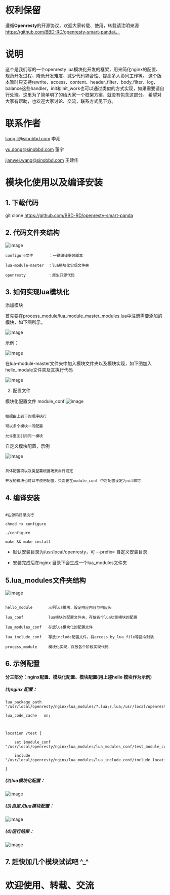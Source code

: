 # 权利保留

遵循**Openresty**的开源协议，欢迎大家转载、使用，转载请注明来源 https://github.com/BBD-RD/openresty-smart-panda/。

# 说明

这个是我们写的一个openresty lua模块化开发的框架，用来简化nginx的配置、规范开发过程、降低开发难度、减少代码耦合性、提高多人协同工作等。
这个版本暂时只支持rewrite、access、content、header_filter、body_filter、log、balance这些handler，init和init_work也可以通过类似的方式实现，如果需要请自行处理。这里为了简单明了的给大家一个框架方案，就没有包含这部分。
希望对大家有帮助，也欢迎大家讨论、交流，联系方式见下方。

# 联系作者

liang.li@sinobbd.com 李亮

yu.dong@sinobbd.com 董宇

jianwei.wang@sinobbd.com 王建伟

# 模块化使用以及编译安装

## 1. 下载代码

git clone https://github.com/BBD-RD/openresty-smart-panda

## 2. 代码文件夹结构

 ![image](https://github.com/BBD-RD/pictures_for_md/blob/master/%E6%A8%A1%E5%9D%97%E5%8C%96%E6%96%87%E4%BB%B6%E5%A4%B9%E7%BB%93%E6%9E%84.png)

```
configure文件       ：一键编译安装脚本

lua-module-master  ：lua模块化实现文件夹

openresty          ：原生开源代码

```

## 3. 如何实现lua模块化

添加模块

首先要在process_module/lua_module_master_modules.lua中注册需要添加的模块，如下图所示。

 ![image](https://github.com/BBD-RD/pictures_for_md/blob/master/%E6%A8%A1%E5%9D%97%E5%8C%96%E9%85%8D%E7%BD%AE%E6%96%87%E4%BB%B6.png)

示例：

 ![image](https://github.com/BBD-RD/pictures_for_md/blob/master/%E6%A8%A1%E5%9D%97%E5%8C%96%E9%85%8D%E7%BD%AE%E5%AE%9E%E4%BE%8B.png)



在lua-module-master文件夹中加入模块文件夹以及模块实现，如下图加入hello_module文件夹及其执行代码

 ![image](https://github.com/BBD-RD/pictures_for_md/blob/master/%E6%A8%A1%E5%9D%97%E6%B7%BB%E5%8A%A01.png)



 2.  配置文件

模块化配置文件  module_conf
 ![image](https://github.com/BBD-RD/pictures_for_md/blob/master/%E6%A8%A1%E5%9D%97%E6%B7%BB%E5%8A%A02.png)


```

根据由上到下的顺序执行

可以多个模块一同配置

允许重复引用同一模块

```

自定义模块配置，示例

 ![image](https://github.com/BBD-RD/pictures_for_md/blob/master/%E8%87%AA%E5%AE%9A%E4%B9%89%E9%85%8D%E7%BD%AE.png)


```

具体配置项以及类型需根据场景自行设定

开发的模块也可以不使用配置，只需要在module_conf 中将配置设定为nil即可

```

## 4. 编译安装

```

#在源码目录执行

chmod +x configure

./configure

make && make install

```

 *  默认安装目录为/usr/local/openresty，可 --prefix=   自定义安装目录

 * 安装完成后在nginx 目录下会生成一个lua_modules文件夹



## 5.lua_modules文件夹结构

 ![image](https://github.com/BBD-RD/pictures_for_md/blob/master/%E5%AE%89%E8%A3%85%E5%90%8E%E7%BB%93%E6%9E%84.png)




```

hello_module       示例lua模块，设定响应内容与响应头

lua_conf           lua模块的配置文件夹，存放各个lua功能模块的配置

lua_modules_conf   存放lua模块化的配置文件

lua_include_conf   存放include配置文件，将access_by_lua_file等指令封装

process_module     模块化实现，存放各个阶段实现代码

```

## 6. 示例配置

**分三部分：nginx配置、模块化配置、模块配置(用上述hello 模块作为示例)**

##### (1)nginx 配置：

    lua_package_path "/usr/local/openresty/nginx/lua_modules/?.lua;?.lua;/usr/local/openresty/lualib/?.lua;";

    lua_code_cache   on;



    location /test {

        set $module_conf "/usr/local/openresty/nginx/lua_modules/lua_modules_conf/test_module_conf";

        include "/usr/local/openresty/nginx/lua_modules/lua_include_conf/include_location.conf";

    }



##### (2)lua模块化配置：

 ![image](https://github.com/BBD-RD/pictures_for_md/blob/master/%E9%85%8D%E7%BD%AE1.png)

##### (3)自定义lua模块配置：


 ![image](https://github.com/BBD-RD/pictures_for_md/blob/master/%E9%85%8D%E7%BD%AE2.png)



#####  (4)运行结果：

 ![image](https://github.com/BBD-RD/pictures_for_md/blob/master/%E9%85%8D%E7%BD%AE3.png)



## 7. 赶快加几个模块试试吧 ^_^



# 欢迎使用、转载、交流
